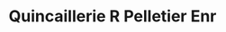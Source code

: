 ---
title: "Quincaillerie R Pelletier Enr"
url: /saint-pacome/quincaillerie-r-pelletier-enr/
shop: hardware
---